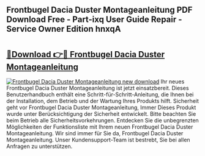 ## Frontbugel Dacia Duster Montageanleitung PDF Download Free - Part-ixq User Guide Repair - Service Owner Edition hnxqA

# <h2><a href="http://df7lgab.blite.top/?on=Frontbugel+Dacia+Duster+Montageanleitung">🔗Download 👉🔴 Frontbugel Dacia Duster Montageanleitung</a></h2>

[![Frontbugel Dacia Duster Montageanleitung new download](https://i.imgur.com/lujVjoI.png)](http://df7lgab.blite.top/?on=Frontbugel+Dacia+Duster+Montageanleitung)
Ihr neues Frontbugel Dacia Duster Montageanleitung ist jetzt einsatzbereit. Dieses Benutzerhandbuch enthält eine Schritt-für-Schritt-Anleitung, die Ihnen bei der Installation, dem Betrieb und der Wartung Ihres Produkts hilft. Sicherheit geht vor Frontbugel Dacia Duster Montageanleitung, Immer Dieses Produkt wurde unter Berücksichtigung der Sicherheit entwickelt. Bitte beachten Sie beim Betrieb alle Sicherheitsvorkehrungen. Entdecken Sie die unbegrenzten Möglichkeiten der Funktionsliste mit Ihrem neuen Frontbugel Dacia Duster Montageanleitung. Wir sind immer für Sie da, Frontbugel Dacia Duster Montageanleitung. Unser Kundensupport-Team ist bestrebt, Sie bei allen Anfragen zu unterstützen.
